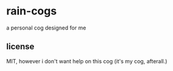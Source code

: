 # rain-cogs
a personal cog designed for me

## license
MIT, however i don't want help on this cog (it's my cog, afterall.)
